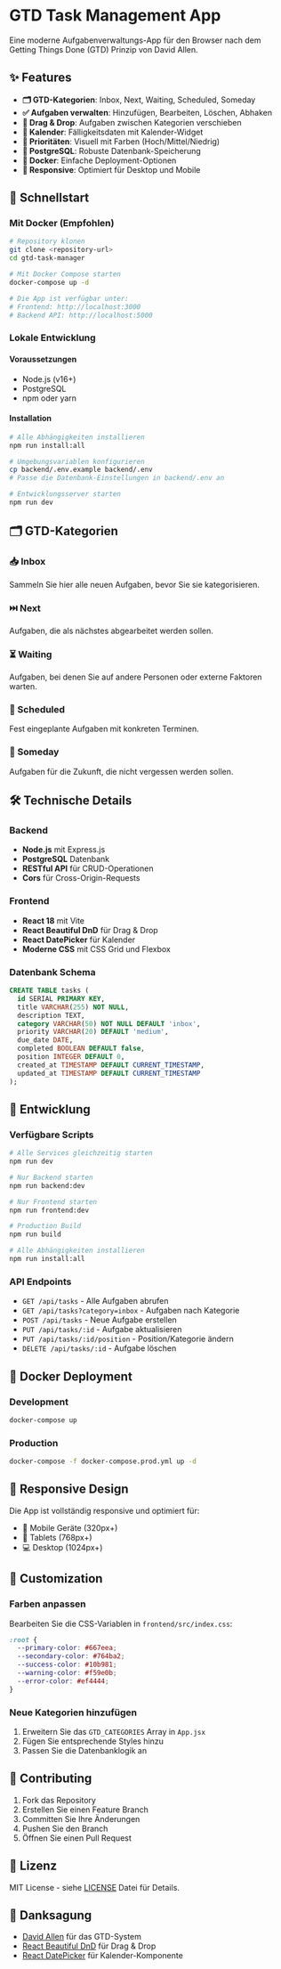 # GTD Task Management App

Eine moderne Aufgabenverwaltungs-App für den Browser nach dem Getting Things Done (GTD) Prinzip von David Allen.

## ✨ Features

- **🗂️ GTD-Kategorien**: Inbox, Next, Waiting, Scheduled, Someday
- **✅ Aufgaben verwalten**: Hinzufügen, Bearbeiten, Löschen, Abhaken
- **🎯 Drag & Drop**: Aufgaben zwischen Kategorien verschieben
- **📅 Kalender**: Fälligkeitsdaten mit Kalender-Widget
- **🎨 Prioritäten**: Visuell mit Farben (Hoch/Mittel/Niedrig)
- **💾 PostgreSQL**: Robuste Datenbank-Speicherung
- **🐳 Docker**: Einfache Deployment-Optionen
- **📱 Responsive**: Optimiert für Desktop und Mobile

## 🚀 Schnellstart

### Mit Docker (Empfohlen)

```bash
# Repository klonen
git clone <repository-url>
cd gtd-task-manager

# Mit Docker Compose starten
docker-compose up -d

# Die App ist verfügbar unter:
# Frontend: http://localhost:3000
# Backend API: http://localhost:5000
```

### Lokale Entwicklung

#### Voraussetzungen
- Node.js (v16+)
- PostgreSQL
- npm oder yarn

#### Installation

```bash
# Alle Abhängigkeiten installieren
npm run install:all

# Umgebungsvariablen konfigurieren
cp backend/.env.example backend/.env
# Passe die Datenbank-Einstellungen in backend/.env an

# Entwicklungsserver starten
npm run dev
```

## 🗂️ GTD-Kategorien

### 📥 Inbox
Sammeln Sie hier alle neuen Aufgaben, bevor Sie sie kategorisieren.

### ⏭️ Next
Aufgaben, die als nächstes abgearbeitet werden sollen.

### ⏳ Waiting
Aufgaben, bei denen Sie auf andere Personen oder externe Faktoren warten.

### 📅 Scheduled
Fest eingeplante Aufgaben mit konkreten Terminen.

### 🔮 Someday
Aufgaben für die Zukunft, die nicht vergessen werden sollen.

## 🛠️ Technische Details

### Backend
- **Node.js** mit Express.js
- **PostgreSQL** Datenbank
- **RESTful API** für CRUD-Operationen
- **Cors** für Cross-Origin-Requests

### Frontend
- **React 18** mit Vite
- **React Beautiful DnD** für Drag & Drop
- **React DatePicker** für Kalender
- **Moderne CSS** mit CSS Grid und Flexbox

### Datenbank Schema

```sql
CREATE TABLE tasks (
  id SERIAL PRIMARY KEY,
  title VARCHAR(255) NOT NULL,
  description TEXT,
  category VARCHAR(50) NOT NULL DEFAULT 'inbox',
  priority VARCHAR(20) DEFAULT 'medium',
  due_date DATE,
  completed BOOLEAN DEFAULT false,
  position INTEGER DEFAULT 0,
  created_at TIMESTAMP DEFAULT CURRENT_TIMESTAMP,
  updated_at TIMESTAMP DEFAULT CURRENT_TIMESTAMP
);
```

## 🔧 Entwicklung

### Verfügbare Scripts

```bash
# Alle Services gleichzeitig starten
npm run dev

# Nur Backend starten
npm run backend:dev

# Nur Frontend starten
npm run frontend:dev

# Production Build
npm run build

# Alle Abhängigkeiten installieren
npm run install:all
```

### API Endpoints

- `GET /api/tasks` - Alle Aufgaben abrufen
- `GET /api/tasks?category=inbox` - Aufgaben nach Kategorie
- `POST /api/tasks` - Neue Aufgabe erstellen
- `PUT /api/tasks/:id` - Aufgabe aktualisieren
- `PUT /api/tasks/:id/position` - Position/Kategorie ändern
- `DELETE /api/tasks/:id` - Aufgabe löschen

## 🐳 Docker Deployment

### Development
```bash
docker-compose up
```

### Production
```bash
docker-compose -f docker-compose.prod.yml up -d
```

## 📱 Responsive Design

Die App ist vollständig responsive und optimiert für:
- 📱 Mobile Geräte (320px+)
- 📲 Tablets (768px+)
- 💻 Desktop (1024px+)

## 🎨 Customization

### Farben anpassen
Bearbeiten Sie die CSS-Variablen in `frontend/src/index.css`:

```css
:root {
  --primary-color: #667eea;
  --secondary-color: #764ba2;
  --success-color: #10b981;
  --warning-color: #f59e0b;
  --error-color: #ef4444;
}
```

### Neue Kategorien hinzufügen
1. Erweitern Sie das `GTD_CATEGORIES` Array in `App.jsx`
2. Fügen Sie entsprechende Styles hinzu
3. Passen Sie die Datenbanklogik an

## 🤝 Contributing

1. Fork das Repository
2. Erstellen Sie einen Feature Branch
3. Committen Sie Ihre Änderungen
4. Pushen Sie den Branch
5. Öffnen Sie einen Pull Request

## 📄 Lizenz

MIT License - siehe [LICENSE](LICENSE) Datei für Details.

## 🙏 Danksagung

- [David Allen](https://gettingthingsdone.com/) für das GTD-System
- [React Beautiful DnD](https://github.com/atlassian/react-beautiful-dnd) für Drag & Drop
- [React DatePicker](https://github.com/Hacker0x01/react-datepicker) für Kalender-Komponente